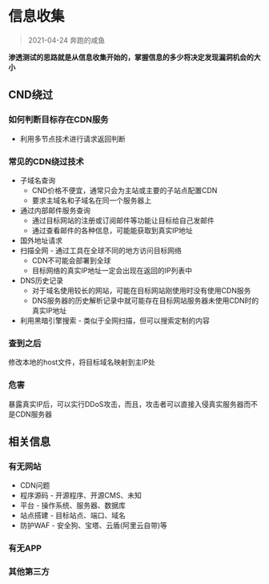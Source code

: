 # 信息收集

> 2021-04-24 奔跑的咸鱼

**渗透测试的思路就是从信息收集开始的，掌握信息的多少将决定发现漏洞机会的大小**

## CND绕过

### 如何判断目标存在CDN服务

- 利用多节点技术进行请求返回判断

### 常见的CDN绕过技术

- 子域名查询
  - CND价格不便宜，通常只会为主站或主要的子站点配置CDN
  - 要求主域名和子域名在同一个服务器上
- 通过内部邮件服务查询
  - 通过目标网站的注册或订阅邮件等功能让目标给自己发邮件
  - 通过查看邮件的各种信息，可能能获取到真实IP地址
- 国外地址请求
- 扫描全网 - 通过工具在全球不同的地方访问目标网络
  - CDN不可能会部署到全球
  - 目标网络的真实IP地址一定会出现在返回的IP列表中
- DNS历史记录
  - 对于域名使用较长的网站，可能在目标网站刚使用时没有使用CDN服务
  - DNS服务器的历史解析记录中就可能存在目标网站服务器未使用CDN时的真实IP地址
- 利用黑暗引擎搜索 - 类似于全网扫描，但可以搜索定制的内容

### 查到之后

修改本地的host文件，将目标域名映射到主IP处

### 危害

暴露真实IP后，可以实行DDoS攻击，而且，攻击者可以直接入侵真实服务器而不是CDN服务器

## 相关信息

### 有无网站

- CDN问题
- 程序源码 - 开源程序、开源CMS、未知
- 平台 - 操作系统、服务器、数据库
- 站点搭建 - 目标站点、端口、域名
- 防护WAF - 安全狗、宝塔、云盾(阿里云自带)等

### 有无APP

### 其他第三方